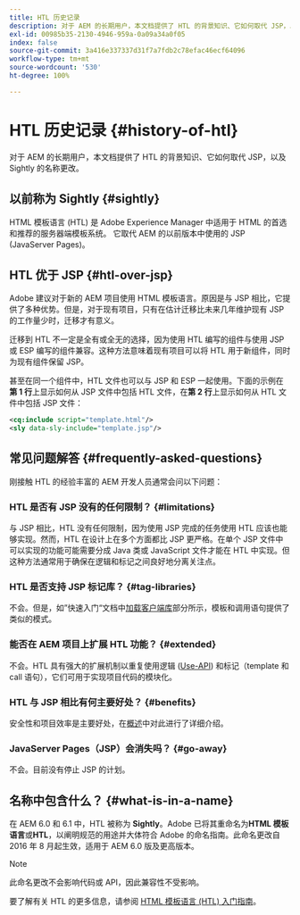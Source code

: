 ```yaml
---
title: HTL 历史记录
description: 对于 AEM 的长期用户，本文档提供了 HTL 的背景知识、它如何取代 JSP，以及 Sightly 的名称更改。
exl-id: 00985b35-2130-4946-959a-0a09a34a0f05
index: false
source-git-commit: 3a416e337337d31f7a7fdb2c78efac46ecf64096
workflow-type: tm+mt
source-wordcount: '530'
ht-degree: 100%

---
```



# HTL 历史记录 {#history-of-htl}

对于 AEM 的长期用户，本文档提供了 HTL 的背景知识、它如何取代 JSP，以及 Sightly 的名称更改。

## 以前称为 Sightly {#sightly}

HTML 模板语言 (HTL) 是 Adobe Experience Manager 中适用于 HTML 的首选和推荐的服务器端模板系统。 它取代 AEM 的以前版本中使用的 JSP (JavaServer Pages)。

## HTL 优于 JSP {#htl-over-jsp}

Adobe 建议对于新的 AEM 项目使用 HTML 模板语言。原因是与 JSP 相比，它提供了多种优势。但是，对于现有项目，只有在估计迁移比未来几年维护现有 JSP 的工作量少时，迁移才有意义。

迁移到 HTL 不一定是全有或全无的选择，因为使用 HTL 编写的组件与使用 JSP 或 ESP 编写的组件兼容。这种方法意味着现有项目可以将 HTL 用于新组件，同时为现有组件保留 JSP。

甚至在同一个组件中，HTL 文件也可以与 JSP 和 ESP 一起使用。下面的示例在&#x200B;**第 1 行**&#x200B;上显示如何从 JSP 文件中包括 HTL 文件，在&#x200B;**第 2 行**&#x200B;上显示如何从 HTL 文件中包括 JSP 文件：

```xml
<cq:include script="template.html"/>
<sly data-sly-include="template.jsp"/>
```

## 常见问题解答 {#frequently-asked-questions}

刚接触 HTL 的经验丰富的 AEM 开发人员通常会问以下问题：

### HTL 是否有 JSP 没有的任何限制？ {#limitations}

与 JSP 相比，HTL 没有任何限制，因为使用 JSP 完成的任务使用 HTL 应该也能够实现。然而，HTL 在设计上在多个方面都比 JSP 更严格。在单个 JSP 文件中可以实现的功能可能需要分成 Java 类或 JavaScript 文件才能在 HTL 中实现。但这种方法通常用于确保在逻辑和标记之间良好地分离关注点。

### HTL 是否支持 JSP 标记库？ {#tag-libraries}

不会。但是，如”快速入门“文档中[加载客户端库](getting-started.md#loading-client-libraries)部分所示，模板和调用语句提供了类似的模式。

### 能否在 AEM 项目上扩展 HTL 功能？ {#extended}

不会。HTL 具有强大的扩展机制以重复使用逻辑 ([Use-API](#use-api-for-accessing-logic)) 和标记（template 和 call 语句），它们可用于实现项目代码的模块化。

### HTL 与 JSP 相比有何主要好处？ {#benefits}

安全性和项目效率是主要好处，在[概述](overview.md)中对此进行了详细介绍。

### JavaServer Pages（JSP）会消失吗？ {#go-away}

不会。目前没有停止 JSP 的计划。

## 名称中包含什么？ {#what-is-in-a-name}

在 AEM 6.0 和 6.1 中，HTL 被称为 **Sightly**。Adobe 已将其重命名为&#x200B;**HTML 模板语言**&#x200B;或&#x200B;**HTL**，以阐明规范的用途并大体符合 Adobe 的命名指南。此命名更改自 2016 年 8 月起生效，适用于 AEM 6.0 版及更高版本。

>[!NOTE]
>
>此命名更改不会影响代码或 API，因此兼容性不受影响。

要了解有关 HTL 的更多信息，请参阅 [HTML 模板语言 (HTL) 入门指南](overview.md)。
